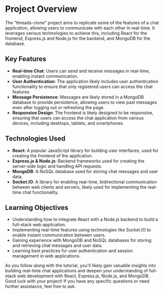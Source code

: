 # Project Overview

The "threads-clone" project aims to replicate some of the features of a chat application, allowing users to communicate with each other in real-time. It leverages various technologies to achieve this, including React for the frontend, Express.js and Node.js for the backend, and MongoDB for the database.

## Key Features

- **Real-time Chat**: Users can send and receive messages in real-time, enabling instant communication.
- **User Authentication**: The application likely includes user authentication functionality to ensure that only registered users can access the chat features.
- **Message Persistence**: Messages are likely stored in a MongoDB database to provide persistence, allowing users to view past messages even after logging out or refreshing the page.
- **Responsive Design**: The frontend is likely designed to be responsive, ensuring that users can access the chat application from various devices, including desktops, tablets, and smartphones.

## Technologies Used

- **React**: A popular JavaScript library for building user interfaces, used for creating the frontend of the application.
- **Express.js & Node.js**: Backend frameworks used for creating the server-side logic and handling API requests.
- **MongoDB**: A NoSQL database used for storing chat messages and user data.
- **Socket.IO**: A library for enabling real-time, bidirectional communication between web clients and servers, likely used for implementing the real-time chat functionality.

## Learning Objectives

- Understanding how to integrate React with a Node.js backend to build a full-stack web application.
- Implementing real-time features using technologies like Socket.IO to enable instant communication between users.
- Gaining experience with MongoDB and NoSQL databases for storing and retrieving chat messages and user data.
- Learning best practices for user authentication and session management in web applications.

As you follow along with the tutorial, you'll likely gain valuable insights into building real-time chat applications and deepen your understanding of full-stack web development with React, Express.js, Node.js, and MongoDB. Good luck with your project! If you have any specific questions or need further assistance, feel free to ask.
